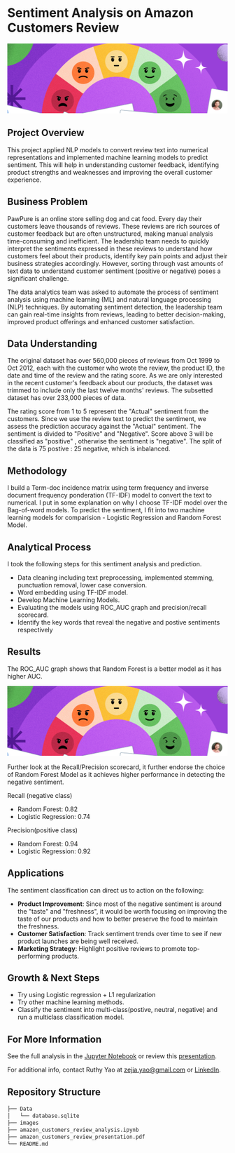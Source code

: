 # Sentiment Analysis on Amazon Customers Review

![read-me-banner-cropped-img](./images/read_me_banner_cropped.PNG)

## Project Overview
This project applied NLP models to convert review text into numerical representations and implemented machine learning models to predict sentiment. This will help in understanding customer feedback, identifying product strengths and weaknesses and improving the overall customer experience. 

## Business Problem
PawPure is an online store selling dog and cat food. Every day their customers leave thousands of reviews. These reviews are rich sources of customer feedback but are often unstructured, making manual analysis time-consuming and inefficient. The leadership team needs to quickly interpret the sentiments expressed in these reviews to understand how customers feel about their products, identify key pain points and adjust their business strategies accordingly. However, sorting through vast amounts of text data to understand customer sentiment (positive or negative) poses a significant challenge. 

The data analytics team was asked to automate the process of sentiment analysis using machine learning (ML) and natural language processing (NLP) techniques. By automating sentiment detection, the leadership team can gain real-time insights from reviews, leading to better decision-making, improved product offerings and enhanced customer satisfaction.

## Data Understanding
The original dataset has over 560,000 pieces of reviews from Oct 1999 to Oct 2012, each with the customer who wrote the review, the product ID, the date and time of the review and the rating score. As we are only interested in the recent customer's feedback about our products, the dataset was trimmed to include only the last twelve months' reviews. The subsetted dataset has over 233,000 pieces of data.

The rating score from 1 to 5 represent the "Actual" sentiment from the customers. Since we use the review text to predict the sentiment, we assess the prediction accuracy against the "Actual" sentiment. The sentiment is divided to "Positive" and "Negative". Score above 3 will be classified as "positive" , otherwise the sentiment is "negative". The split of the data is 75 postive : 25 negative, which is inbalanced. 

## Methodology
I build a Term-doc incidence matrix using term frequency and inverse document frequency ponderation (TF-IDF) model to convert the text to numerical. I put in some explanation on why I choose TF-IDF model over the Bag-of-word models. To predict the sentiment, I fit into two machine learning models for comparision - Logistic Regression and Random Forest Model. 

## Analytical Process
I took the following steps for this sentiment analysis and prediction.

 * Data cleaning including text preprocessing, implemented stemming, punctuation removal, lower case conversion.
 * Word embedding using TF-IDF model.
 * Develop Machine Learning Models.
 * Evaluating the models using ROC_AUC graph and precision/recall scorecard.
 * Identify the key words that reveal the negative and postive sentiments respectively

## Results

The ROC_AUC graph shows that Random Forest is a better model as it has higher AUC.

![read-me-banner-cropped-img](./images/read_me_banner_cropped.PNG)

Further look at the Recall/Precision scorecard, it further endorse the choice of Random Forest Model as it achieves higher performance in detecting the negative sentiment.

Recall (negative class)
* Random Forest: 0.82
* Logistic Regression: 0.74

Precision(positive class)
* Random Forest: 0.94
* Logistic Regression: 0.92
  
## Applications

The sentiment classification can direct us to action on the following: 

* **Product Improvement**: Since most of the negative sentiment is around the "taste" and "freshness", it would be worth focusing on improving the taste of our products and how to better preserve the food to maintain the freshness.
* **Customer Satisfaction**: Track sentiment trends over time to see if new product launches are being well received.
* **Marketing Strategy**: Highlight positive reviews to promote top-performing products.

## Growth & Next Steps
* Try using Logistic regression + L1 regularization
* Try other machine learning methods.
* Classify the sentiment into multi-class(postive, neutral, negative) and run a multiclass classification model.

## For More Information

See the full analysis in the [Jupyter Notebook](./amazon_customers_review_analysis.ipynb) or review this [presentation](./amazon_customers_review_presentation.pdf).

For additional info, contact Ruthy Yao at [zejia.yao@gmail.com](mailto:zejia.yao@gmail.com) or [LinkedIn](https://www.linkedin.com/in/ruthy-yao-b3258b25/).

## Repository Structure

```
├── Data
│   └── database.sqlite
├── images
├── amazon_customers_review_analysis.ipynb 
├── amazon_customers_review_presentation.pdf
└── README.md
```
